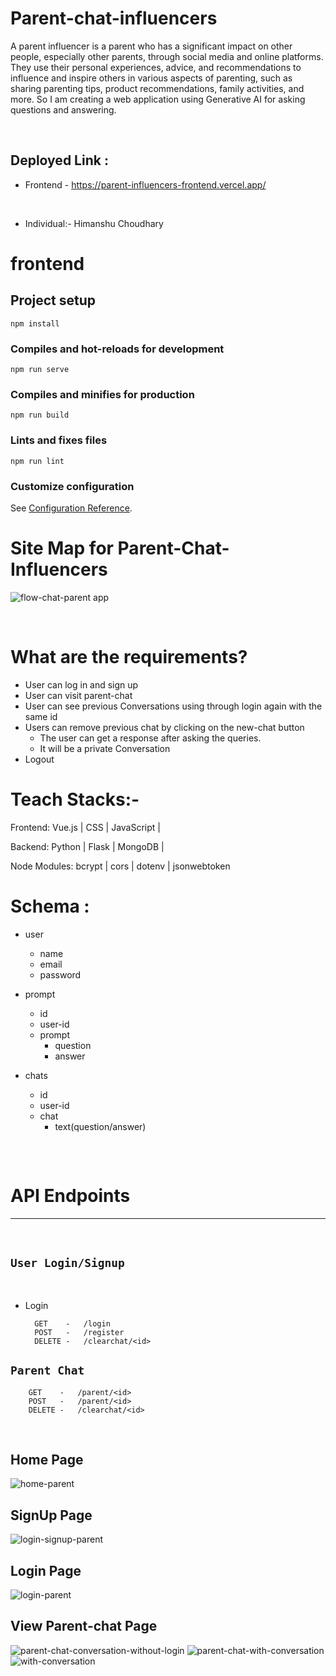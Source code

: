 # Parent-chat-influencers
A parent influencer is a parent who has a significant impact on other people, especially other parents, through social media and online platforms. They use their personal experiences, advice, and recommendations to influence and inspire others in various aspects of parenting,
such as sharing parenting tips, product recommendations, family activities, and more. So I am creating a web application using Generative AI for asking questions and answering.


<br>

## Deployed Link :

   - Frontend - https://parent-influencers-frontend.vercel.app/
  


<br>

 - Individual:- Himanshu Choudhary
 
# frontend

## Project setup
```
npm install
```

### Compiles and hot-reloads for development
```
npm run serve
```

### Compiles and minifies for production
```
npm run build
```

### Lints and fixes files
```
npm run lint
```

### Customize configuration
See [Configuration Reference](https://cli.vuejs.org/config/).


# Site Map for Parent-Chat-Influencers

![flow-chat-parent app](https://github.com/himanshu60/Parent-influencers/assets/65457075/dcca7e51-9ee6-4ebd-aeef-e7ed7d36b63a)




<br>

# What are the requirements?

- User can log in and sign up
- User can visit parent-chat 
- User can see previous Conversations using through login again with the same id
- Users can remove previous chat by clicking on the new-chat button
    - The user can get a response after asking the queries.
    - It will be a private Conversation
- Logout 

# Teach Stacks:-
Frontend: Vue.js | CSS | JavaScript |

Backend: Python | Flask | MongoDB |

Node Modules: bcrypt | cors | dotenv | jsonwebtoken 



# Schema : 

- user 
     - name
     - email
     - password

- prompt
     - id 
     - user-id 
     - prompt
         - question
         - answer

- chats 
    - id
    - user-id
    - chat
       - text(question/answer)
    



## 
<br>

# API Endpoints 
----
<br>

## `User Login/Signup`
<br>   

- Login
                
        GET    -   /login
        POST   -   /register
        DELETE -   /clearchat/<id>

## `Parent Chat`

        GET    -   /parent/<id>
        POST   -   /parent/<id>
        DELETE -   /clearchat/<id>


<br>

  


## Home Page

![home-parent](https://github.com/himanshu60/Parent-influencers/assets/65457075/95bc168a-dc43-4744-8694-786a31988016)



## SignUp Page

![login-signup-parent](https://github.com/himanshu60/Parent-influencers/assets/65457075/e53fb7b8-2389-4d5c-813b-d2493462835f)


## Login Page

![login-parent](https://github.com/himanshu60/Parent-influencers/assets/65457075/348255a1-9b18-486d-9ee6-534ad1df8fe8)


## View Parent-chat Page
![parent-chat-conversation-without-login](https://github.com/himanshu60/Parent-influencers/assets/65457075/58b95c7c-32e3-45bd-b682-08b57c86c385)
![parent-chat-with-conversation](https://github.com/himanshu60/Parent-influencers/assets/65457075/5ae03492-7f6f-446d-9ca7-6b6ff2d20d97)
![with-conversation](https://github.com/himanshu60/Parent-influencers/assets/65457075/b46294ce-607d-45b4-9f75-6b8e318d2d55)




